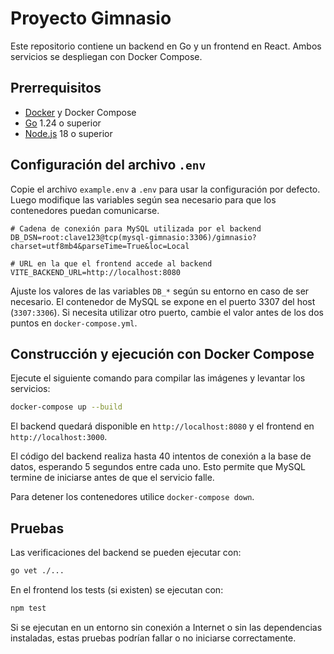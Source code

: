 # Proyecto Gimnasio

Este repositorio contiene un backend en Go y un frontend en React. Ambos servicios se despliegan con Docker Compose.

## Prerrequisitos

- [Docker](https://docs.docker.com/get-docker/) y Docker Compose
- [Go](https://go.dev/) 1.24 o superior
- [Node.js](https://nodejs.org/) 18 o superior

## Configuración del archivo `.env`

Copie el archivo `example.env` a `.env` para usar la configuración por defecto.
Luego modifique las variables según sea necesario para que los contenedores puedan comunicarse.

```dotenv
# Cadena de conexión para MySQL utilizada por el backend
DB_DSN=root:clave123@tcp(mysql-gimnasio:3306)/gimnasio?charset=utf8mb4&parseTime=True&loc=Local

# URL en la que el frontend accede al backend
VITE_BACKEND_URL=http://localhost:8080
```

Ajuste los valores de las variables `DB_*` según su entorno en caso de ser necesario.
El contenedor de MySQL se expone en el puerto 3307 del host (`3307:3306`). Si necesita utilizar otro puerto, cambie el valor antes de los dos puntos en `docker-compose.yml`.

## Construcción y ejecución con Docker Compose

Ejecute el siguiente comando para compilar las imágenes y levantar los servicios:

```bash
docker-compose up --build
```

El backend quedará disponible en `http://localhost:8080` y el frontend en `http://localhost:3000`.

El código del backend realiza hasta 40 intentos de conexión a la base de datos,
esperando 5 segundos entre cada uno. Esto permite que MySQL termine de iniciarse
antes de que el servicio falle.

Para detener los contenedores utilice `docker-compose down`.

## Pruebas

Las verificaciones del backend se pueden ejecutar con:

```bash
go vet ./...
```

En el frontend los tests (si existen) se ejecutan con:

```bash
npm test
```

Si se ejecutan en un entorno sin conexión a Internet o sin las dependencias instaladas, estas pruebas podrían fallar o no iniciarse correctamente.
